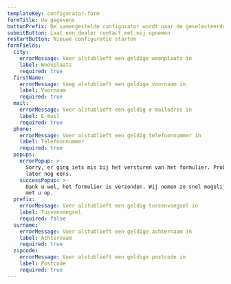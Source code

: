 ```yaml
---
templateKey: configurator-form
formTitle: Uw gegevens
buttonPrefix: De samengestelde configurator wordt naar de geselecteerde dealer gestuurd. Deze neemt zo snel mogelijk contact met u op.
submitButton: Laat een dealer contact met mij opnemen
restartButton: Nieuwe configuratie starten
formFields:
  city:
    errorMessage: Voer alstublieft een geldige woonplaats in
    label: Woonplaats
    required: true
  firstName:
    errorMessage: Voeg alstublieft een geldige voornaam in
    label: Voornaam
    required: true
  mail:
    errorMessage: Voer alstublieft een geldig e-mailadres in
    label: E-mail
    required: true
  phone:
    errorMessage: Voer alstublieft een geldig telefoonnummer in
    label: Telefoonnummer
    required: true
  popups:
    errorPopup: >-
      Sorry, er ging iets mis bij het versturen van het formulier. Probeer het
      later nog eens.
    successPopup: >-
      Dank u wel, het formulier is verzonden. Wij nemen zo snel mogelijk contact
      met u op.
  prefix:
    errorMessage: Voer alstublieft een geldig tussenvoegsel in
    label: Tussenvoegsel
    required: false
  surname:
    errorMessage: Voer alstublieft een geldige achternaam in
    label: Achternaam
    required: true
  zipcode:
    errorMessage: Voer alstublieft een geldige postcode in
    label: Postcode
    required: true
---
```

